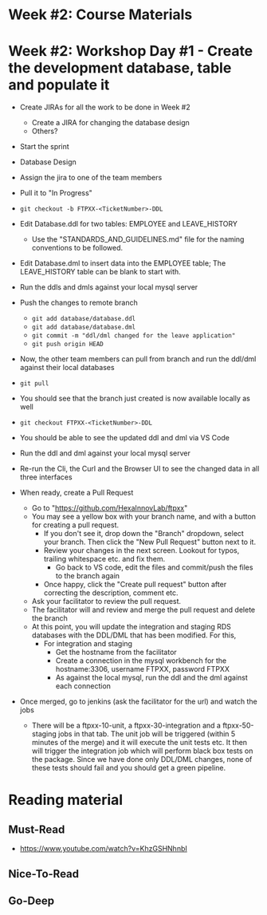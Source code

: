 # Week #2: Course Materials


# Week #2: Workshop Day #1 - Create the development database, table and populate it
  * Create JIRAs for all the work to be done in Week #2 
    * Create a JIRA for changing the database design
    * Others?
  * Start the sprint
    
  * Database Design
  * Assign the jira to one of the team members  
  * Pull it to "In Progress"
  * `git checkout -b FTPXX-<TicketNumber>-DDL`
  * Edit Database.ddl for two tables: EMPLOYEE and LEAVE_HISTORY
    * Use the "STANDARDS_AND_GUIDELINES.md" file for the naming conventions to be followed.
  * Edit Database.dml to insert data into the EMPLOYEE table; The LEAVE_HISTORY table can be blank to start with.
  * Run the ddls and dmls against your local mysql server
  * Push the changes to remote branch
    * `git add database/database.ddl`
    * `git add database/database.dml`
    * `git commit -m "ddl/dml changed for the leave application"`
    * `git push origin HEAD`
  * Now, the other team members can pull from branch and run the ddl/dml against their local databases
  * `git pull`
  * You should see that the branch just created is now available locally as well
  * `git checkout FTPXX-<TicketNumber>-DDL`
  * You should be able to see the updated ddl and dml via VS Code
  * Run the ddl and dml against your local mysql server
  * Re-run the Cli, the Curl and the Browser UI to see the changed data in all three interfaces
  * When ready, create a Pull Request
    * Go to "https://github.com/HexaInnovLab/ftpxx"
    * You may see a yellow box with your branch name, and with a button for creating a pull request.
      * If you don't see it, drop down the "Branch" dropdown, select your branch. Then click the "New Pull Request" button next to it.
      * Review your changes in the next screen. Lookout for typos, trailing whitespace etc. and fix them.
         * Go back to VS code, edit the files and commit/push the files to the branch again
       * Once happy, click the "Create pull request" button after correcting the description, comment etc.
     * Ask your facilitator to review the pull request.
     * The facilitator will and review and merge the pull request and delete the branch
     * At this point, you will update the integration and staging RDS databases with the DDL/DML that has been modified. For this,
       * For integration and staging
         * Get the hostname from the facilitator
         * Create a connection in the mysql workbench for the hostname:3306, username FTPXX, password FTPXX
         * As against the local mysql, run the ddl and the dml against each connection
   * Once merged, go to jenkins (ask the facilitator for the url) and watch the jobs
     * There will be a ftpxx-10-unit, a ftpxx-30-integration and a ftpxx-50-staging jobs in that tab. The unit job will be triggered (within 5 minutes of the merge) and it will execute the unit tests etc. It then will trigger the integration job which will perform black box tests on the package. Since we have done only DDL/DML changes, none of these tests should fail and you should get a green pipeline.
     
     
# Reading material

## Must-Read

  * https://www.youtube.com/watch?v=KhzGSHNhnbI

## Nice-To-Read

## Go-Deep

  
